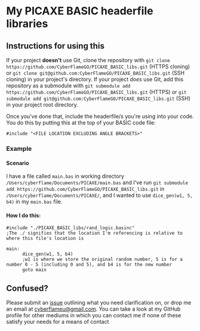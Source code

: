 # My PICAXE BASIC headerfile libraries

## Instructions for using this
If your project __doesn't__ use Git, clone the repository with `git clone https://github.com/CyberFlameGO/PICAXE_BASIC_libs.git` (HTTPS cloning) or `git clone git@github.com:CyberFlameGO/PICAXE_BASIC_libs.git` (SSH cloning) in your project's directory.
If your project *does* use Git, add this repository as a submodule with `git submodule add https://github.com/CyberFlameGO/PICAXE_BASIC_libs.git` (HTTPS) or `git submodule add git@github.com:CyberFlameGO/PICAXE_BASIC_libs.git` (SSH) in your project root directory.

Once you've done that, include the headerfile/s you're using into your code. You do this by putting this at the top of your BASIC code file:
```basic
#include "<FILE LOCATION EXCLUDING ANGLE BRACKETS>"
```

### Example
#### Scenario
I have a file called `main.bas` in working directory `/Users/cyberflame/Documents/PICAXE/main.bas` and I've run `git submodule add https://github.com/CyberFlameGO/PICAXE_BASIC_libs.git` in `/Users/cyberflame/Documents/PICAXE/`, and I wanted to use `dice_gen(w1, 5, b4)` in my `main.bas` file.

#### How I do this:
```basic
#include "./PICAXE_BASIC_libs/rand_logic.basinc"
;The ./ signifies that the location I'm referencing is relative to where this file's location is

main:
      dice_gen(w1, 5, b4)
      ;w1 is where we store the original random number, 5 is for a number 0 - 5 (including 0 and 5), and b4 is for the new number
      goto main
```
## Confused?
Please submit an [issue](https://github.com/CyberFlameGO/PICAXE_BASIC_libs/issues/new?assignees=CyberFlameGO&labels=question&template=question.yml) outlining what you need clarification on, or drop me an email at [cyberflameu@gmail.com](mailto:cyberflameu@gmail.com). You can take a look at my GitHub profile for other mediums in which you can contact me if none of these satisfy your needs for a means of contact
